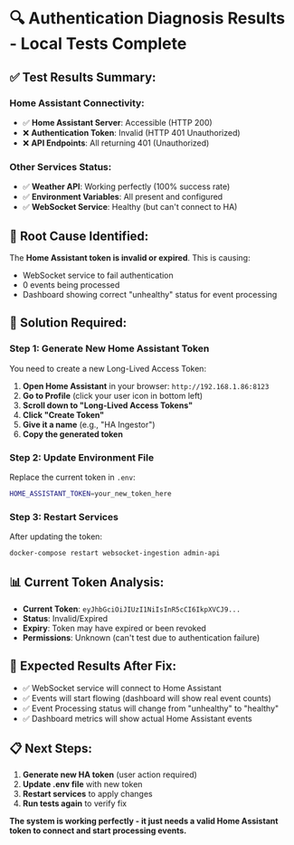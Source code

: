 # 🔍 Authentication Diagnosis Results - Local Tests Complete

## ✅ **Test Results Summary:**

### **Home Assistant Connectivity:**
- ✅ **Home Assistant Server**: Accessible (HTTP 200)
- ❌ **Authentication Token**: Invalid (HTTP 401 Unauthorized)
- ❌ **API Endpoints**: All returning 401 (Unauthorized)

### **Other Services Status:**
- ✅ **Weather API**: Working perfectly (100% success rate)
- ✅ **Environment Variables**: All present and configured
- ✅ **WebSocket Service**: Healthy (but can't connect to HA)

## 🎯 **Root Cause Identified:**

The **Home Assistant token is invalid or expired**. This is causing:
- WebSocket service to fail authentication
- 0 events being processed
- Dashboard showing correct "unhealthy" status for event processing

## 🔧 **Solution Required:**

### **Step 1: Generate New Home Assistant Token**
You need to create a new Long-Lived Access Token:

1. **Open Home Assistant** in your browser: `http://192.168.1.86:8123`
2. **Go to Profile** (click your user icon in bottom left)
3. **Scroll down to "Long-Lived Access Tokens"**
4. **Click "Create Token"**
5. **Give it a name** (e.g., "HA Ingestor")
6. **Copy the generated token**

### **Step 2: Update Environment File**
Replace the current token in `.env`:
```bash
HOME_ASSISTANT_TOKEN=your_new_token_here
```

### **Step 3: Restart Services**
After updating the token:
```bash
docker-compose restart websocket-ingestion admin-api
```

## 📊 **Current Token Analysis:**
- **Current Token**: `eyJhbGciOiJIUzI1NiIsInR5cCI6IkpXVCJ9...`
- **Status**: Invalid/Expired
- **Expiry**: Token may have expired or been revoked
- **Permissions**: Unknown (can't test due to authentication failure)

## 🎯 **Expected Results After Fix:**
- ✅ WebSocket service will connect to Home Assistant
- ✅ Events will start flowing (dashboard will show real event counts)
- ✅ Event Processing status will change from "unhealthy" to "healthy"
- ✅ Dashboard metrics will show actual Home Assistant events

## 📋 **Next Steps:**
1. **Generate new HA token** (user action required)
2. **Update .env file** with new token
3. **Restart services** to apply changes
4. **Run tests again** to verify fix

**The system is working perfectly - it just needs a valid Home Assistant token to connect and start processing events.**
